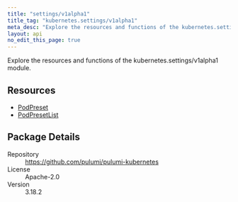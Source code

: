 ```yaml
---
title: "settings/v1alpha1"
title_tag: "kubernetes.settings/v1alpha1"
meta_desc: "Explore the resources and functions of the kubernetes.settings/v1alpha1 module."
layout: api
no_edit_this_page: true
---
```


<!-- WARNING: this file was generated by Pulumi Docs Generator. -->
<!-- Do not edit by hand unless you're certain you know what you are doing! -->

Explore the resources and functions of the kubernetes.settings/v1alpha1 module.

<h2 id="resources">Resources</h2>
<ul class="api">
    <li><a href="podpreset" title="PodPreset"><span class="api-symbol api-symbol--resource"></span>PodPreset</a></li>
    <li><a href="podpresetlist" title="PodPresetList"><span class="api-symbol api-symbol--resource"></span>PodPresetList</a></li>
</ul>

<h2 id="package-details">Package Details</h2>
<dl class="package-details">
	<dt>Repository</dt>
	<dd><a href="https://github.com/pulumi/pulumi-kubernetes">https://github.com/pulumi/pulumi-kubernetes</a></dd>
	<dt>License</dt>
	<dd>Apache-2.0</dd>
	<dt>Version</dt>
	<dd>3.18.2</dd>
</dl>

